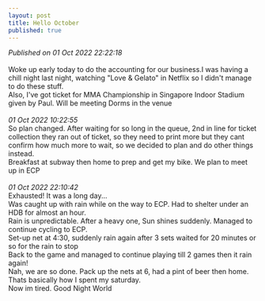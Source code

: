 ```yaml
---
layout: post
title: Hello October
published: true
---
```

_Published on 01 Oct 2022 22:22:18_
<br>
<br>
Woke up early today to do the accounting for our business.I was having a chill night last night, watching "Love & Gelato" in Netflix so I didn't manage to do these stuff. 
<br>
Also, I've got ticket for MMA Championship in Singapore Indoor Stadium given by Paul. Will be meeting Dorms in the venue
<br>
<br>
_01 Oct 2022 10:22:55_
<br>
So plan changed. After waiting for so long in the queue, 2nd in line for ticket collection they ran out of ticket, so they need to print more but they cant confirm how much more to wait, so we decided to plan and do other things instead.
<br>
Breakfast at subway then home to prep and get my bike. We plan to meet up in ECP
<br>
<br>
_01 Oct 2022 22:10:42_
<br>
Exhausted! It was a long day...
<br>
Was caught up with rain while on the way to ECP. Had to shelter under an HDB for almost an hour.
<br>
Rain is unpredictable. After a heavy one, Sun shines suddenly. Managed to continue cycling to ECP.
<br>
Set-up net at 4:30, suddenly rain again after 3 sets waited for 20 minutes or so for the rain to stop
<br>
Back to the game and managed to continue playing till 2 games then it rain again!
<br>
Nah, we are so done. Pack up the nets at 6, had a pint of beer then home.
<br>
Thats basically how I spent my saturday.
<br>
Now im tired. Good Night World
